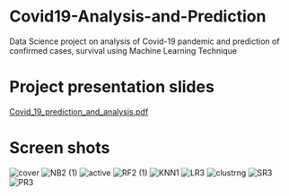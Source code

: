 # Covid19-Analysis-and-Prediction
Data Science project on analysis of Covid-19
pandemic and prediction of confirmed cases, survival
using Machine Learning Technique

# Project presentation slides

[Covid_19_prediction_and_analysis.pdf](https://github.com/jaseela2123/Covid19-Analysis-and-Prediction-/files/9605003/Covid_19_prediction_and_analysis.pdf)


# Screen shots


![cover](https://user-images.githubusercontent.com/84795666/168315109-9f1cc37f-cdc5-4c71-b6c4-dafa84d4777c.png)
![NB2 (1)](https://user-images.githubusercontent.com/84795666/168315694-9ab88920-2bca-474c-81d1-a0f4d925ddbd.png)
![active](https://user-images.githubusercontent.com/84795666/168315731-8a3f74af-f0d1-4f6a-946d-57a0dba63258.jpg)
![RF2 (1)](https://user-images.githubusercontent.com/84795666/168315751-1c8dc33b-12a6-4436-a872-eed3e564194c.png)
![KNN1](https://user-images.githubusercontent.com/84795666/168315768-49a4f56f-3ec9-4bb6-9741-879cc4f9f10b.png)
![LR3](https://user-images.githubusercontent.com/84795666/168315800-3d3dbb3d-a309-493d-8a3d-c6b56c41af9e.png)
![clustrng](https://user-images.githubusercontent.com/84795666/168315823-f30f6d77-855a-4f62-b4ad-c8081da28517.png)
![SR3](https://user-images.githubusercontent.com/84795666/168315852-4d06cca9-bed1-4b68-a869-7bfaf8de0c0b.png)
![PR3](https://user-images.githubusercontent.com/84795666/168315868-1b3b2bfb-5c37-43dd-9f52-674ad6d1e99f.png)

